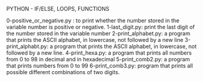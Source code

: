PYTHON - IF/ELSE, LOOPS, FUNCTIONS

0-positive_or_negative.py :  to print whether the number stored in the variable number is positive or negative.
1-last_digit.py: print the last digit of the number stored in the variable number
2-print_alphabet.py: a program that prints the ASCII alphabet, in lowercase, not followed by a new line
3-print_alphabt.py: a program that prints the ASCII alphabet, in lowercase, not followed by a new line.
4-print_hexa.py: a program that prints all numbers from 0 to 98 in decimal and in hexadecimal
5-print_comb2.py: a program that prints numbers from 0 to 99
6-print_comb3.py:  program that prints all possible different combinations of two digits.
 
